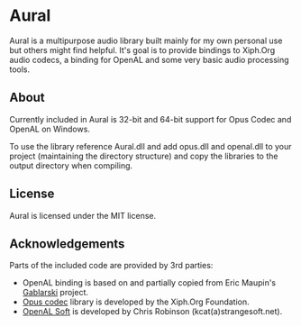 ﻿# Aural

Aural is a multipurpose audio library built mainly for my own personal use but others might find helpful.
It's goal is to provide bindings to Xiph.Org audio codecs, a binding for OpenAL and some very basic audio
processing tools.

## About

Currently included in Aural is 32-bit and 64-bit support for Opus Codec and OpenAL on Windows.

To use the library reference Aural.dll and add opus.dll and openal.dll to your project (maintaining the directory structure) and copy the libraries to the output directory when compiling.

## License

Aural is licensed under the MIT license.

## Acknowledgements

Parts of the included code are provided by 3rd parties:

* OpenAL binding is based on and partially copied from Eric Maupin's [Gablarski](https://github.com/ermau/gablarski) project.
* [Opus codec](http://www.opus-codec.org/) library is developed by the Xiph.Org Foundation.
* [OpenAL Soft](http://kcat.strangesoft.net/openal.html) is developed by Chris Robinson (kcat(a)strangesoft.net).